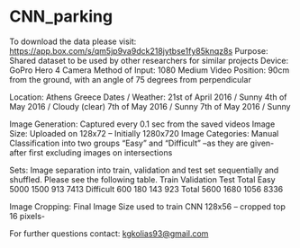 # CNN_parking
To download the data please visit: https://app.box.com/s/qm5jp9va9dck218jytbse1fy85knqz8s 
Purpose: Shared dataset to be used by other researchers for similar projects 
Device: GoPro Hero 4 Camera
Method of Input: 1080 Medium Video 
Position: 90cm from the ground, with an angle of 75 degrees from perpendicular

Location: 			    Athens Greece 
Dates / Weather:		21st of April 2016	/	Sunny
                    4th of May 2016  	/	Cloudy (clear)
			              7th of May 2016	/	Sunny
			              7th of May 2016	/	Sunny

Image Generation: Captured every 0.1 sec from the saved videos
Image Size: Uploaded on 128x72 – Initially 1280x720 
Image Categories: Manual Classification into two groups “Easy” and “Difficult” –as they are given- after first excluding images on intersections

Sets: Image separation into train, validation and test set sequentially and shuffled. Please see the following table.
	         Train	Validation	Test	Total
Easy	      5000	1500	      913	  7413
Difficult	  600	  180	        143	  923
Total	      5600	1680	      1056	8336

Image Cropping: Final Image Size used to train CNN 128x56 – cropped top 16 pixels-

For further questions contact: kgkolias93@gmail.com  
